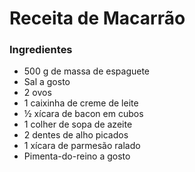 # Receita de Macarrão

### **Ingredientes**

- 500 g de massa de espaguete
- Sal a gosto
- 2 ovos
- 1 caixinha de creme de leite
- ½ xícara de bacon em cubos
- 1 colher de sopa de azeite
- 2 dentes de alho picados
- 1 xícara de parmesão ralado
- Pimenta-do-reino a gosto
